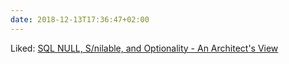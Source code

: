 ```yaml
---
date: 2018-12-13T17:36:47+02:00
---
```


Liked: [SQL NULL, S/nilable, and Optionality - An Architect's View](http://corfield.org/blog/2018/12/06/null-nilable-optionality/)
